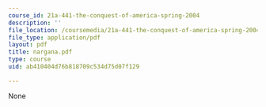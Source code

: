 ```yaml
---
course_id: 21a-441-the-conquest-of-america-spring-2004
description: ''
file_location: /coursemedia/21a-441-the-conquest-of-america-spring-2004/ab410404d76b818709c534d75d07f129_nargana.pdf
file_type: application/pdf
layout: pdf
title: nargana.pdf
type: course
uid: ab410404d76b818709c534d75d07f129

---
```

None